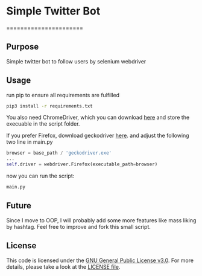 # Simple Twitter Bot
======================

## Purpose
Simple twitter bot to follow users by selenium webdriver

## Usage
run pip to ensure all requirements are fulfilled
 
```bash
pip3 install -r requirements.txt
```

You also need ChromeDriver, which you can download [here](https://chromedriver.chromium.org/downloads) and store the execuable in the script folder.

If you prefer Firefox, download geckodriver [here](https://github.com/mozilla/geckodriver/releases).
and adjust the following two line in main.py
```python
browser = base_path / 'geckodriver.exe'
...
self.driver = webdriver.Firefox(executable_path=browser)
```

now you can run the script:
```bash
main.py
```

## Future
Since I move to OOP, I will probably add some more features like mass liking by hashtag.
Feel free to improve and fork this small script.

## License
This code is licensed under the [GNU General Public License v3.0](https://choosealicense.com/licenses/gpl-3.0/). 
For more details, please take a look at the [LICENSE file](https://github.com/argv1/twitterbot/blob/master/LICENSE).

